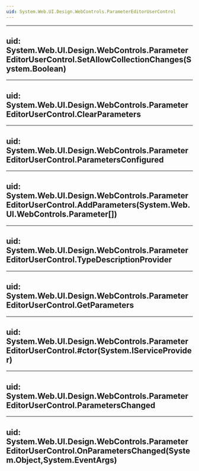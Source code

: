 ```yaml
---
uid: System.Web.UI.Design.WebControls.ParameterEditorUserControl
---
```


---
uid: System.Web.UI.Design.WebControls.ParameterEditorUserControl.SetAllowCollectionChanges(System.Boolean)
---

---
uid: System.Web.UI.Design.WebControls.ParameterEditorUserControl.ClearParameters
---

---
uid: System.Web.UI.Design.WebControls.ParameterEditorUserControl.ParametersConfigured
---

---
uid: System.Web.UI.Design.WebControls.ParameterEditorUserControl.AddParameters(System.Web.UI.WebControls.Parameter[])
---

---
uid: System.Web.UI.Design.WebControls.ParameterEditorUserControl.TypeDescriptionProvider
---

---
uid: System.Web.UI.Design.WebControls.ParameterEditorUserControl.GetParameters
---

---
uid: System.Web.UI.Design.WebControls.ParameterEditorUserControl.#ctor(System.IServiceProvider)
---

---
uid: System.Web.UI.Design.WebControls.ParameterEditorUserControl.ParametersChanged
---

---
uid: System.Web.UI.Design.WebControls.ParameterEditorUserControl.OnParametersChanged(System.Object,System.EventArgs)
---
